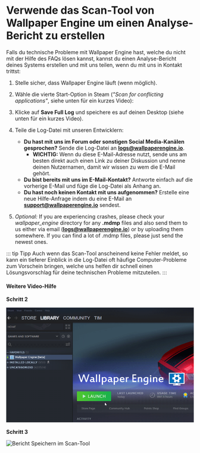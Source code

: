 # Verwende das Scan-Tool von Wallpaper Engine um einen Analyse-Bericht zu erstellen

Falls du technische Probleme mit Wallpaper Engine hast, welche du nicht mit der Hilfe des FAQs lösen kannst, kannst du einen Analyse-Bericht deines Systems erstellen und mit uns teilen, wenn du mit uns in Kontakt trittst:

1. Stelle sicher, dass Wallpaper Engine läuft (wenn möglich).
2. Wähle die vierte Start-Option in Steam (*"Scan for conflicting applications"*, siehe unten für ein kurzes Video):
3. Klicke auf **Save Full Log** und speichere es auf deinen Desktop (siehe unten für ein kurzes Video).
4. Teile die Log-Datei mit unseren Entwicklern:
    * **Du hast mit uns im Forum oder sonstigen Social Media-Kanälen gesprochen?** Sende die Log-Datei an **logs@wallpaperengine.io**.
        * **WICHTIG:** Wenn du diese E-Mail-Adresse nutzt, sende uns am besten direkt auch einen Link zu deiner Diskussion und nenne deinen Nutzernamen, damit wir wissen zu wem die E-Mail gehört.
    * **Du bist bereits mit uns im E-Mail-Kontakt?** Antworte einfach auf die vorherige E-Mail und füge die Log-Datei als Anhang an.
    * **Du hast noch keinen Kontakt mit uns aufgenommen?** Erstelle eine neue Hilfe-Anfrage indem du eine E-Mail an **support@wallpaperengine.io** sendest.

5. *Optional:* If you are experiencing crashes, please check your *wallpaper_engine* directory for any **.mdmp** files and also send them to us either via email (**logs@wallpaperengine.io**) or by uploading them somewhere. If you can find a lot of .mdmp files, please just send the newest ones.

::: tip
Tipp Auch wenn das Scan-Tool anscheinend keine Fehler meldet, so kann ein tieferer Einblick in die Log-Datei oft häufige Computer-Probleme zum Vorschein bringen, welche uns helfen dir schnell einen Lösungsvorschlag für deine technischen Probleme mitzuteilen.
:::

#### Weitere Video-Hilfe

**Schritt 2**

![Startoption für das Scan-Tool](./scantoollaunch.gif)

**Schritt 3**

![Bericht Speichern im Scan-Tool](./scantoolsave.gif)
